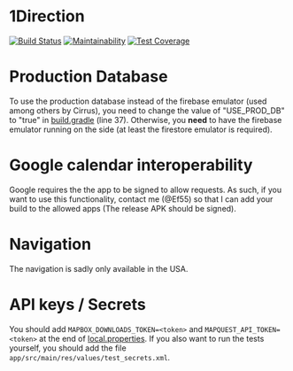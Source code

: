 
# 1Direction

[![Build Status](https://api.cirrus-ci.com/github/Sosol02/sdp.svg)](https://cirrus-ci.com/github/Sosol02/sdp)
[![Maintainability](https://api.codeclimate.com/v1/badges/db5bd17d55b87c54a634/maintainability)](https://codeclimate.com/github/Sosol02/sdp/maintainability)
[![Test Coverage](https://api.codeclimate.com/v1/badges/db5bd17d55b87c54a634/test_coverage)](https://codeclimate.com/github/Sosol02/sdp/test_coverage)

# Production Database
To use the production database instead of the firebase emulator (used among others by Cirrus),
you need to change the value of "USE_PROD_DB" to "true" in [build.gradle](https://github.com/Sosol02/sdp/blob/main/app/build.gradle) (line 37).
Otherwise, you **need** to have the firebase emulator running on the side (at least the firestore emulator is required).

# Google calendar interoperability
Google requires the the app to be signed to allow requests.
As such, if you want to use this functionality, contact me (@Ef55) so that I can add your build to the allowed apps
(The release APK should be signed). 

# Navigation
The navigation is sadly only available in the USA.

# API keys / Secrets
You should add 
```MAPBOX_DOWNLOADS_TOKEN=<token>``` and ```MAPQUEST_API_TOKEN=<token>```
at the end of [local.properties](https://github.com/Sosol02/sdp/blob/main/local.properties).
If you also want to run the tests yourself, you should add the file `app/src/main/res/values/test_secrets.xml`.
